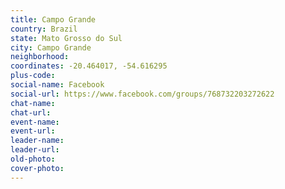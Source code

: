 ```yaml
---
title: Campo Grande
country: Brazil
state: Mato Grosso do Sul
city: Campo Grande
neighborhood: 
coordinates: -20.464017, -54.616295
plus-code:
social-name: Facebook
social-url: https://www.facebook.com/groups/768732203272622
chat-name:
chat-url:
event-name:
event-url:
leader-name:
leader-url:
old-photo: 
cover-photo:
---
```

